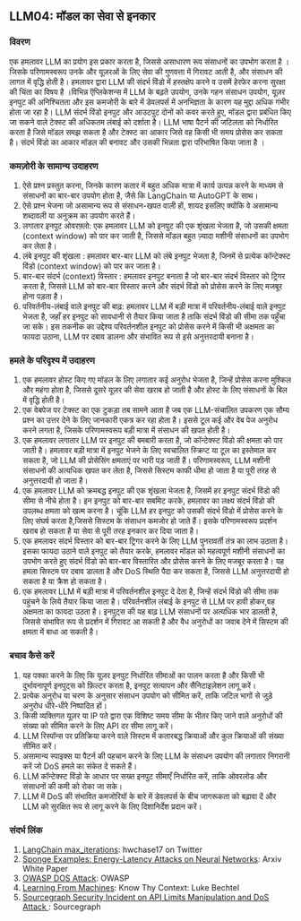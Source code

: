 ## LLM04: मॉडल का सेवा से इनकार

### विवरण

एक हमलावर LLM का प्रयोग इस प्रकार करता है, जिससे असाधारण रूप संसाधनों का उपभोग करता है । जिसके परिणामस्वरूप उनके और यूज़रओं के लिए सेवा की गुणवत्ता में गिरावट आती है, और संसाधन की लागत में वृद्धि होती है। 
हमलावर द्वारा LLM की संदर्भ विंडो में हस्तक्षेप करने व उसमें हेरफेर करना सुरक्षा की चिंता का विषय है ।विभिन्न ऍप्लिकेशन्स में LLM के बढ़ते उपयोग, उनके गहन संसाधन उपयोग, यूज़र इनपुट की अनिश्चितता और इस कमजोरी के बारे में डेवलपर्स में अनभिज्ञता के कारण यह मुद्दा अधिक गंभीर होता जा रहा है। LLM संदर्भ विंडो इनपुट और आउटपुट दोनों को कवर करते हुए, मॉडल द्वारा प्रबंधित किए जा सकने वाले टेक्स्ट की अधिकतम लंबाई को दर्शाता है। LLM भाषा पैटर्न की जटिलता को निर्धारित करता है जिसे मॉडल समझ सकता है और टेक्स्ट का आकार जिसे वह किसी भी समय प्रोसेस कर सकता है। संदर्भ विंडो का आकार मॉडल की बनावट और उसकी भिन्नता द्वारा परिभाषित किया जाता है । 

### कमज़ोरी के सामान्य उदाहरण

1. ऐसे प्रश्न प्रस्तुत करना, जिनके कारण कतार में बहुत अधिक मात्रा में कार्य उत्पन्न करने के माध्यम से संसाधनों का बार-बार उपयोग होता है, जैसे कि LangChain या AutoGPT के साथ।
2. ऐसे प्रश्न भेजना जो असामान्य रूप से संसाधन-खपत वाली हों, शायद इसलिए क्योंकि वे असामान्य शब्दावली या अनुक्रम का उपयोग करते हैं।
3. लगातार इनपुट ओवरफ़्लो: एक हमलावर LLM को इनपुट की एक शृंखला भेजता है, जो उसकी क्षमता (context window) को पार कर जाती है, जिससे मॉडल बहुत ज़्यादा मशीनी संसाधनों का उपभोग कर लेता है।
4. लंबे इनपुट की शृंखला : हमलावर बार-बार LLM को लंबे इनपुट भेजता है, जिनमें से प्रत्येक कॉन्टेक्स्ट विंडो (context window) को पार कर जाता है।
5. बार-बार संदर्भ (context) विस्तार : हमलावर इनपुट बनाता है जो बार-बार संदर्भ विस्तार को ट्रिगर करता है, जिससे LLM को बार-बार विस्तार करने और संदर्भ विंडो को प्रोसेस करने के लिए मजबूर होना पड़ता है।
6. परिवर्तनीय-लंबाई वाले इनपुट की बाढ़: हमलावर LLM में बड़ी मात्रा में परिवर्तनीय-लंबाई वाले इनपुट भेजता है, जहाँ हर इनपुट को सावधानी से तैयार किया जाता है ताकि संदर्भ विंडो की सीमा तक पहुँचा जा सके। इस तकनीक का उद्देश्य परिवर्तनशील इनपुट को प्रोसेस करने में किसी भी अक्षमता का फायदा उठाना, LLM पर दबाव डालना और संभावित रूप से इसे अनुत्तरदायी बनाना है।

### हमले के परिदृश्य में उदाहरण

1. एक हमलावर होस्ट किए गए मॉडल के लिए लगातार कई अनुरोध भेजता है, जिन्हें प्रोसेस करना मुश्किल और महंगा होता है, जिससे दूसरे यूज़र की सेवा खराब हो जाती है और होस्ट के लिए संसाधनों के बिल में वृद्धि होती है।
2. एक वेबपेज पर टेक्स्ट का एक टुकड़ा तब सामने आता है जब एक LLM-संचालित उपकरण एक सौम्य प्रश्न का उत्तर देने के लिए जानकारी एकत्र कर रहा होता है। इससे टूल कई और वेब पेज अनुरोध करने लगता है, जिसके परिणामस्वरूप बड़ी मात्रा में संसाधन की खपत होती है।
3. एक हमलावर लगातार LLM पर इनपुट की बमबारी करता है, जो कॉन्टेक्स्ट विंडो की क्षमता को पार जाती है। हमलावर बड़ी मात्रा में इनपुट भेजने के लिए स्वचालित स्क्रिप्ट या टूल का इस्तेमाल कर सकता है, जो LLM की प्रोसेसिंग क्षमताएं पर भारी पड़ जाती हैं। परिणामस्वरूप, LLM मशीनी संसाधनों की अत्यधिक खपत कर लेता है, जिससे सिस्टम काफी धीमा हो जाता है या पूरी तरह से अनुत्तरदायी हो जाता है।
4. एक हमलावर LLM को क्रमबद्ध इनपुट की एक शृंखला भेजता है, जिसमें हर इनपुट संदर्भ विंडो की सीमा से नीचे  होता है। इन इनपुट को बार-बार सबमिट करके, हमलावर का लक्ष्य संदर्भ विंडो की उपलब्ध क्षमता को खत्म करना है। चूंकि LLM हर इनपुट को उसकी संदर्भ विंडो में प्रोसेस करने के लिए संघर्ष करता है,जिससे सिस्टम के संसाधन कमजोर हो जाते हैं। इसके  परिणामस्वरूप प्रदर्शन खराब हो सकता है या सेवा से पूरी तरह इनकार कर दिया जाता है।
5. एक हमलावर संदर्भ विस्तार को बार-बार ट्रिगर करने के लिए LLM पुनरावर्ती तंत्र का लाभ उठाता है। इसका फायदा उठाने वाले इनपुट को तैयार करके, हमलावर मॉडल को महत्वपूर्ण मशीनी संसाधनों का उपभोग करते हुए संदर्भ विंडो को बार-बार विस्तारित और प्रोसेस करने के लिए मजबूर करता है। यह हमला सिस्टम पर दबाव डालता है और DoS स्थिति पैदा कर सकता है, जिससे LLM अनुत्तरदायी हो सकता है या क्रैश हो सकता है।
6. एक हमलावर LLM में बड़ी मात्रा में परिवर्तनशील इनपुट दे देता है, जिन्हें संदर्भ विंडो की सीमा तक पहुंचने के लिये तैयार किया जाता है। परिवर्तनशील लंबाई के इनपुट से LLM पर हावी होकर,वह अक्षमता का फायदा उठता है। इनपुट्स की यह बाढ़ LLM संसाधनों पर अत्यधिक भार डालती है, जिससे संभावित रूप से प्रदर्शन में गिरावट आ सकती है और वैध अनुरोधों का जवाब देने में सिस्टम की क्षमता में बाधा आ सकती है।

### बचाव कैसे करें

1. यह पक्का करने के लिए कि यूज़र इनपुट निर्धारित सीमाओं का पालन करता है और किसी भी दुर्भावनापूर्ण इनपुट्स  को फ़िल्टर करता है, इनपुट सत्यापन और सैनिटाइज़ेशन लागू करें।
2. प्रत्येक अनुरोध या चरण के अनुसार संसाधन उपयोग को सीमित करें, ताकि जटिल भागों से जुड़े अनुरोध धीरे-धीरे निष्पादित हों।
3. किसी व्यक्तिगत यूज़र या IP पते द्वारा एक विशिष्ट समय सीमा के भीतर किए जाने वाले अनुरोधों की संख्या को सीमित करने के लिए API दर सीमा लागू करें।
4. LLM रिस्पॉन्स पर प्रतिक्रिया करने वाले सिस्टम में कतारबद्ध क्रियाओं और कुल क्रियाओं की संख्या सीमित करें।
5. असामान्य स्पाइक्स या पैटर्न की पहचान करने के लिए LLM के संसाधन उपयोग की लगातार निगरानी करें जो DoS हमले का संकेत दे सकते हैं।
6. LLM कॉन्टेक्स्ट विंडो के आधार पर सख्त इनपुट सीमाएँ निर्धारित करें, ताकि ओवरलोड और संसाधनों की कमी को रोका जा सके।
7. LLM में DoS की संभावित कमजोरियों के बारे में डेवलपर्स के बीच जागरूकता को बढ़ावा दें और LLM को सुरक्षित रूप से लागू करने के लिए दिशानिर्देश प्रदान करें।

### संदर्भ लिंक

1. [LangChain max_iterations](https://twitter.com/hwchase17/status/1608467493877579777): hwchase17 on Twitter
2. [Sponge Examples: Energy-Latency Attacks on Neural Networks](https://arxiv.org/abs/2006.03463): Arxiv White Paper
3. [OWASP DOS Attack](https://owasp.org/www-community/attacks/Denial_of_Service): OWASP
4. [Learning From Machines](https://lukebechtel.com/blog/lfm-know-thy-context): Know Thy Context: Luke Bechtel
5. [Sourcegraph Security Incident on API Limits Manipulation and DoS Attack ](https://about.sourcegraph.com/blog/security-update-august-2023): Sourcegraph

